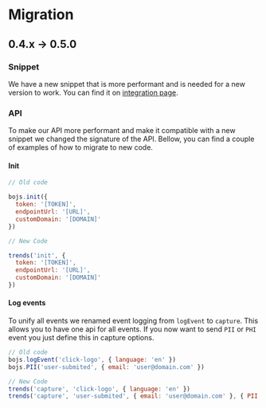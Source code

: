 # Migration

## 0.4.x -> 0.5.0

### Snippet
We have a new snippet that is more performant and is needed for a new version to work. You can find it on [integration page](integration.md).

### API
To make our API more performant and make it compatible with a new snippet we changed the signature of the API. Bellow, you can find a couple of examples of how to migrate to new code.


#### Init
```js
// Old code

bojs.init({
  token: '[TOKEN]',
  endpointUrl: '[URL]',
  customDomain: '[DOMAIN]'
})
```


```js
// New Code

trends('init', {  
  token: '[TOKEN]',
  endpointUrl: '[URL]',
  customDomain: '[DOMAIN]'
})
```

#### Log events
To unify all events we renamed event logging from `logEvent` to `capture`. This allows you to have one api for all events. If you now want to send `PII` or `PHI` event you just define this in capture options.

```js
// Old code
bojs.logEvent('click-logo', { language: 'en' })
bojs.PII('user-submited', { email: 'user@domain.com' })
```

```js
// New Code
trends('capture', 'click-logo', { language: 'en' })
trends('capture', 'user-submited', { email: 'user@domain.com' }, { PII: true })
```
